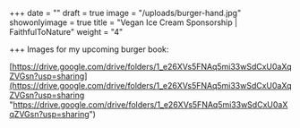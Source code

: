 +++
date = ""
draft = true
image = "/uploads/burger-hand.jpg"
showonlyimage = true
title = "Vegan Ice Cream Sponsorship | FaithfulToNature"
weight = "4"

+++
Images for my upcoming burger book:

[https://drive.google.com/drive/folders/1_e26XVs5FNAq5mi33wSdCxU0aXqZVGsn?usp=sharing](https://drive.google.com/drive/folders/1_e26XVs5FNAq5mi33wSdCxU0aXqZVGsn?usp=sharing "https://drive.google.com/drive/folders/1_e26XVs5FNAq5mi33wSdCxU0aXqZVGsn?usp=sharing")